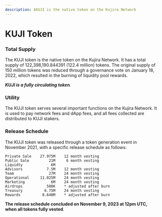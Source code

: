```yaml
---
description: $KUJI is the native token on the Kujira Network
---
```


# KUJI Token

### Total Supply

The KUJI token is the native token on the Kujira Network. It has a total supply of 122,398,190.844391 (122.4 million) tokens. The original supply of 150 million tokens was reduced through a governance vote on January 18, 2022, which resulted in the burning of liquidity pool rewards.

_**KUJI is a fully circulating token**._

### Utility

The KUJI token serves several important functions on the Kujira Network. It is used to pay network fees and dApp fees, and all fees collected are distributed to KUJI stakers.

### Release Schedule

The KUJI token was released through a token generation event in November 2021, with a specific release schedule as follows:

```
Private Sale    27.975M    12 month vesting
Public Sale         21M     6 month vesting
Liquidty             6M
Advisors           7.5M    12 month vesting
Team                27M    24 month vesting
Operational     11.025M    24 month vesting
Marketing            6M    24 month vesting
Airdrops           500K    * adjusted after burn
Treasury          6.75M    24 month vesting
Rewards          8.648M    * adjusted after burn
```

**The release schedule concluded on November 9, 2023 at 12pm UTC, when all tokens fully vested**.
